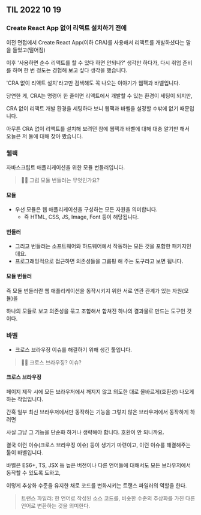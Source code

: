 ## TIL 2022 10 19

### Create React App 없이 리액트 설치하기 전에

이전 면접에서 Create React App(이하 CRA)를 사용해서 리액트를 개발하셨다는 말을 들었고(떨어짐)

이후 '사용하면 순수 리액트를 할 수 있다 하면 안되나?' 생각만 하다가, 다시 취업 준비를 하며 한 번 정도는 경험해 보고 싶다 생각을 했습니다.

'CRA 없이 리액트 설치'라고만 검색해도 꼭 나오는 이야기가 웹팩과 바벨입니다.

당연한 게, CRA는 명령어 한 줄이면 리액트에서 개발할 수 있는 환경이 세팅이 되지만,

CRA 없이 리액트 개발 환경을 세팅하다 보니 웹팩과 바벨을 설정할 수밖에 없기 때문입니다.

아무튼 CRA 없이 리액트를 설치해 보려던 참에 웹팩과 바벨에 대해 대충 알기만 해서 오늘은 저 둘에 대해 찾아 봤습니다.
	
### 웹팩

자바스크립트 애플리케이션을 위한 모듈 번들러입니다.

> 🙋‍♂️ 그럼 모듈 번들러는 무엇인가요?

#### 모듈

- 우선 모듈은 웹 애플리케이션을 구성하는 모든 자원을 의미합니다.
  - 즉 HTML, CSS, JS, Image, Font 등이 해당됩니다.

#### 번들러

- 그리고 번들러는 소프트웨어와 하드웨어에서 작동하는 모든 것을 포함한 패키지인데요.
- 프로그래밍적으로 접근하면 의존성들을 그룹핑 해 주는 도구라고 보면 됩니다.

#### 모듈 번들러
즉 모듈 번들러란 웹 애플리케이션을 동작시키지 위한 서로 연관 관계가 있는 자원(모듈)을

하나의 모듈로 보고 의존성을 묶고 조합해서 합쳐진 하나의 결과물로 만드는 도구인 것이다.

### 바벨
- 크로스 브라우징 이슈를 해결하기 위해 생긴 툴입니다.

> 🙋‍♂️ 크로스 브라우징? 이슈?

#### 크로스 브라우징

페이지 제작 시에 모든 브라우저에서 깨지지 않고 의도한 대로 올바르게(호환성) 나오게 하는 작업입니다.

간혹 일부 최신 브라우저에서만 동작하는 기능을 그렇지 않은 브라우저에서 동작하게 하려면

사실 그냥 그 기능을 단순화 하거나 생략해야 합니다. 호환이 안 되니까요.

결국 이런 이슈(크로스 브라우징 이슈) 등이 생기기 마련이고, 이런 이슈를 해결해주는 툴이 바벨입니다.

바벨은 ES6+, TS, JSX 등 높은 버전이나 다른 언어들에 대해서도 모든 브라우저에서 동작할 수 있도록 도와고,

이렇게 추상화 수준을 유지한 채로 코드를 변화시키는 트랜스 파일러의 역할을 한다.

> 트랜스 파일러: 한 언어로 작성된 소스 코드를, 비슷한 수준의 추상화를 가진 다른 언어로 변환하는 것을 의미한다.
